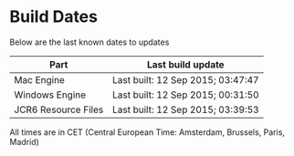 # Build Dates

Below are the last known dates to updates

Part | Last build update
-----|-----
Mac Engine | Last built: 12 Sep 2015; 03:47:47
Windows Engine | Last built: 12 Sep 2015; 00:31:50
JCR6 Resource Files | Last built: 12 Sep 2015; 03:39:53
All times are in CET (Central European Time: Amsterdam, Brussels, Paris, Madrid)



